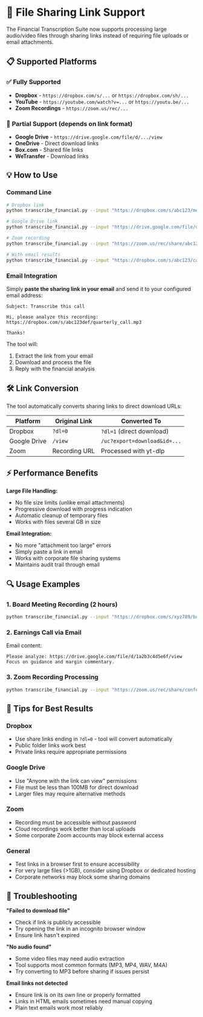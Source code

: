 # 🔗 File Sharing Link Support

The Financial Transcription Suite now supports processing large audio/video files through sharing links instead of requiring file uploads or email attachments.

## 📋 Supported Platforms

### ✅ **Fully Supported**
- **Dropbox** - `https://dropbox.com/s/...` or `https://dropbox.com/sh/...`
- **YouTube** - `https://youtube.com/watch?v=...` or `https://youtu.be/...`
- **Zoom Recordings** - `https://zoom.us/rec/...`

### 🔄 **Partial Support** (depends on link format)
- **Google Drive** - `https://drive.google.com/file/d/.../view`
- **OneDrive** - Direct download links
- **Box.com** - Shared file links
- **WeTransfer** - Download links

## 💡 How to Use

### Command Line
```bash
# Dropbox link
python transcribe_financial.py --input "https://dropbox.com/s/abc123/meeting.mp3?dl=0"

# Google Drive link  
python transcribe_financial.py --input "https://drive.google.com/file/d/1abc123xyz/view"

# Zoom recording
python transcribe_financial.py --input "https://zoom.us/rec/share/abc123..."

# With email results
python transcribe_financial.py --input "https://dropbox.com/s/abc123/call.mp3" --email "you@email.com"
```

### Email Integration
Simply **paste the sharing link in your email** and send it to your configured email address:

```
Subject: Transcribe this call

Hi, please analyze this recording:
https://dropbox.com/s/abc123def/quarterly_call.mp3

Thanks!
```

The tool will:
1. Extract the link from your email
2. Download and process the file
3. Reply with the financial analysis

## 🛠️ Link Conversion

The tool automatically converts sharing links to direct download URLs:

| Platform | Original Link | Converted To |
|----------|---------------|--------------|
| Dropbox | `?dl=0` | `?dl=1` (direct download) |
| Google Drive | `/view` | `/uc?export=download&id=...` |
| Zoom | Recording URL | Processed with yt-dlp |

## ⚡ Performance Benefits

**Large File Handling:**
- No file size limits (unlike email attachments)
- Progressive download with progress indication
- Automatic cleanup of temporary files
- Works with files several GB in size

**Email Integration:**
- No more "attachment too large" errors  
- Simply paste a link in email
- Works with corporate file sharing systems
- Maintains audit trail through email

## 🔍 Usage Examples

### 1. **Board Meeting Recording (2 hours)**
```bash
python transcribe_financial.py --input "https://dropbox.com/s/xyz789/board_meeting_q4.mp4"
```

### 2. **Earnings Call via Email**
Email content:
```
Please analyze: https://drive.google.com/file/d/1a2b3c4d5e6f/view
Focus on guidance and margin commentary.
```

### 3. **Zoom Recording Processing**
```bash  
python transcribe_financial.py --input "https://zoom.us/rec/share/conference_call_123" --email "team@company.com"
```

## 🚨 Tips for Best Results

### **Dropbox**
- Use share links ending in `?dl=0` - tool will convert automatically
- Public folder links work best
- Private links require appropriate permissions

### **Google Drive**  
- Use "Anyone with the link can view" permissions
- File must be less than 100MB for direct download
- Larger files may require alternative methods

### **Zoom**
- Recording must be accessible without password
- Cloud recordings work better than local uploads
- Some corporate Zoom accounts may block external access

### **General**
- Test links in a browser first to ensure accessibility
- For very large files (>1GB), consider using Dropbox or dedicated hosting
- Corporate networks may block some sharing domains

## 🔧 Troubleshooting

**"Failed to download file"**
- Check if link is publicly accessible
- Try opening the link in an incognito browser window  
- Ensure link hasn't expired

**"No audio found"**
- Some video files may need audio extraction
- Tool supports most common formats (MP3, MP4, WAV, M4A)
- Try converting to MP3 before sharing if issues persist

**Email links not detected**
- Ensure link is on its own line or properly formatted
- Links in HTML emails sometimes need manual copying
- Plain text emails work most reliably